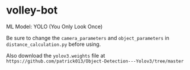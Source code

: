 # volley-bot

ML Model: YOLO (You Only Look Once)

Be sure to change the `camera_parameters` and `object_parameters` in `distance_calculation.py` before using.

Also download the `yolov3.weights` file at `https://github.com/patrick013/Object-Detection---Yolov3/tree/master`